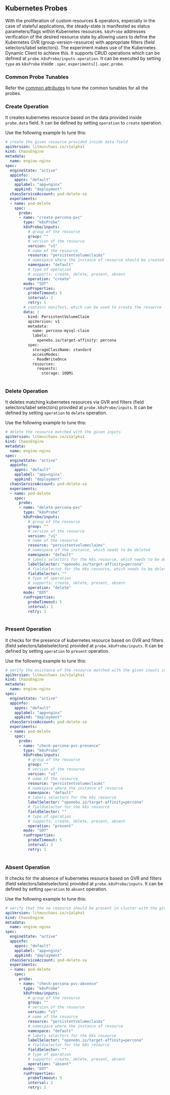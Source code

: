 ## Kubernetes Probes

With the proliferation of custom resources & operators, especially in the case of stateful applications, the steady-state is manifested as status parameters/flags within Kubernetes resources. `k8sProbe` addresses verification of the desired resource state by allowing users to define the Kubernetes GVR (group-version-resource) with appropriate filters (field selectors/label selectors). The experiment makes use of the Kubernetes Dynamic Client to achieve this. It supports CRUD operations which can be defined at `probe.k8sProbe/inputs.operation`.
It can be executed by setting `type` as `k8sProbe` inside `.spec.experiments[].spec.probe`.

### Common Probe Tunables

Refer the [common attributes](common.md) to tune the common tunables for all the probes.

### Create Operation

It creates kubernetes resource based on the data provided inside `probe.data` field. It can be defined by setting `operation` to `create` operation.

Use the following example to tune this:

[embedmd]:# (https://raw.githubusercontent.com/ispeakc0de/litmus/experiments-by-example/docs/experiments/chaos-resources/probes/k8sProbe/create-operation.yaml yaml)
```yaml
# create the given resource provided inside data field
apiVersion: litmuschaos.io/v1alpha1
kind: ChaosEngine
metadata:
  name: engine-nginx
spec:
  engineState: "active"
  appinfo:
    appns: "default"
    applabel: "app=nginx"
    appkind: "deployment"
  chaosServiceAccount: pod-delete-sa
  experiments:
  - name: pod-delete
    spec:
      probe:
      - name: "create-percona-pvc"
        type: "k8sProbe"
        k8sProbe/inputs:
          # group of the resource
          group: ""
          # version of the resource
          version: "v1"
          # name of the resource
          resource: "persistentvolumeclaims"
          # namespace where the instance of resource should be created
          namespace: "default"
          # type of operation
          # supports: create, delete, present, absent
          operation: "create"
        mode: "SOT"
        runProperties:
          probeTimeout: 5 
          interval: 2 
          retry: 1
        # contains manifest, which can be used to create the resource
        data: |
          kind: PersistentVolumeClaim
          apiVersion: v1
          metadata:
            name: percona-mysql-claim
            labels:
              openebs.io/target-affinity: percona
          spec:
            storageClassName: standard
            accessModes:
            - ReadWriteOnce
            resources:
              requests:
                storage: 100Mi
         
```

### Delete Operation

It deletes matching kubernetes resources via GVR and filters (field selectors/label selectors) provided at `probe.k8sProbe/inputs`. It can be defined by setting `operation` to `delete` operation.

Use the following example to tune this:

[embedmd]:# (https://raw.githubusercontent.com/ispeakc0de/litmus/experiments-by-example/docs/experiments/chaos-resources/probes/k8sProbe/delete-operation.yaml yaml)
```yaml
# delete the resource matched with the given inputs
apiVersion: litmuschaos.io/v1alpha1
kind: ChaosEngine
metadata:
  name: engine-nginx
spec:
  engineState: "active"
  appinfo:
    appns: "default"
    applabel: "app=nginx"
    appkind: "deployment"
  chaosServiceAccount: pod-delete-sa
  experiments:
  - name: pod-delete
    spec:
      probe:
      - name: "delete-percona-pvc"
        type: "k8sProbe"
        k8sProbe/inputs:
          # group of the resource
          group: ""
          # version of the resource
          version: "v1"
          # name of the resource
          resource: "persistentvolumeclaims"
          # namespace of the instance, which needs to be deleted
          namespace: "default"
          # labels selectors for the k8s resource, which needs to be deleted
          labelSelector: "openebs.io/target-affinity=percona"
          # fieldselector for the k8s resource, which needs to be deleted
          fieldSelector: ""
          # type of operation
          # supports: create, delete, present, absent
          operation: "delete"
        mode: "EOT"
        runProperties:
          probeTimeout: 5 
          interval: 2 
          retry: 1
         
```

### Present Operation

It checks for the presence of kubernetes resource based on GVR and filters (field selectors/labelselectors) provided at `probe.k8sProbe/inputs`. It can be defined by setting `operation` to `present` operation.

Use the following example to tune this:

[embedmd]:# (https://raw.githubusercontent.com/ispeakc0de/litmus/experiments-by-example/docs/experiments/chaos-resources/probes/k8sProbe/present-operation.yaml yaml)
```yaml
# verify the existance of the resource matched with the given inputs inside cluster
apiVersion: litmuschaos.io/v1alpha1
kind: ChaosEngine
metadata:
  name: engine-nginx
spec:
  engineState: "active"
  appinfo:
    appns: "default"
    applabel: "app=nginx"
    appkind: "deployment"
  chaosServiceAccount: pod-delete-sa
  experiments:
  - name: pod-delete
    spec:
      probe:
      - name: "check-percona-pvc-presence"
        type: "k8sProbe"
        k8sProbe/inputs:
          # group of the resource
          group: ""
          # version of the resource
          version: "v1"
          # name of the resource
          resource: "persistentvolumeclaims"
          # namespace where the instance of resource
          namespace: "default"
          # labels selectors for the k8s resource
          labelSelector: "openebs.io/target-affinity=percona"
          # fieldselector for the k8s resource
          fieldSelector: ""
          # type of operation
          # supports: create, delete, present, absent
          operation: "present"
        mode: "SOT"
        runProperties:
          probeTimeout: 5 
          interval: 2 
          retry: 1
         
```

### Absent Operation

It checks for the absence of kubernetes resource based on GVR and filters (field selectors/labelselectors)  provided at `probe.k8sProbe/inputs`. It can be defined by setting `operation` to `absent` operation.

Use the following example to tune this:

[embedmd]:# (https://raw.githubusercontent.com/ispeakc0de/litmus/experiments-by-example/docs/experiments/chaos-resources/probes/k8sProbe/absent-operation.yaml yaml)
```yaml
# verify that the no resource should be present in cluster with the given inputs
apiVersion: litmuschaos.io/v1alpha1
kind: ChaosEngine
metadata:
  name: engine-nginx
spec:
  engineState: "active"
  appinfo:
    appns: "default"
    applabel: "app=nginx"
    appkind: "deployment"
  chaosServiceAccount: pod-delete-sa
  experiments:
  - name: pod-delete
    spec:
      probe:
      - name: "check-percona-pvc-absence"
        type: "k8sProbe"
        k8sProbe/inputs:
          # group of the resource
          group: ""
          # version of the resource
          version: "v1"
          # name of the resource
          resource: "persistentvolumeclaims"
          # namespace where the instance of resource
          namespace: "default"
          # labels selectors for the k8s resource
          labelSelector: "openebs.io/target-affinity=percona"
          # fieldselector for the k8s resource
          fieldSelector: ""
          # type of operation
          # supports: create, delete, present, absent
          operation: "absent"
        mode: "EOT"
        runProperties:
          probeTimeout: 5 
          interval: 2 
          retry: 1
         
```
